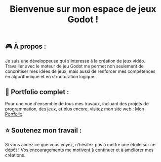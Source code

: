 <!DOCTYPE html>
<html lang="fr">
<head>
    <meta charset="UTF-8">
    <meta name="viewport" content="width=device-width, initial-scale=1.0">
</head>
<body>
    <header>
        <h1>Bienvenue sur mon espace de jeux Godot !</h1>
    </header>
    <section>
        <h2>🎮 À propos :</h2>
        <p>
            Je suis une développeuse qui s'interesse à la création de jeux vidéo. Travailler avec le moteur de jeu Godot me permet non seulement de concrétiser mes idées de jeux, mais aussi de renforcer mes compétences en algorithmique et en structuration logique.
        </p>
    </section>
    <section>
        <h2>🔗 Portfolio complet :</h2>
        <p>
            Pour une vue d'ensemble de tous mes travaux, incluant des projets de programmation, des jeux, et plus encore, visitez mon site web : <a href="https://estelle-alizier.fr/" target="_blank">Mon Portfolio</a>.
        </p>
    </section>
    <section>
        <h2>⭐ Soutenez mon travail :</h2>
        <p>
            Si vous aimez ce que vous voyez, n'hésitez pas à mettre une étoile sur ce dépôt ! Vos encouragements me motivent à continuer et à améliorer mes créations.
        </p>
    </section>
</body>
</html>
